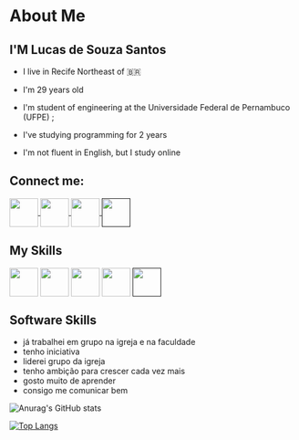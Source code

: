 # About Me

## I'M Lucas de Souza Santos

* I live in Recife  Northeast of :brazil:

* I'm 29 years old

* I'm student of engineering at the Universidade Federal de Pernambuco (UFPE) ;

* I've studying programming for 2 years

* I'm not fluent in English, but I study online

## Connect me:

<a href="https://www.facebook.com/LUCAS210SANTOS/" target="_blank">
<img width="50" height="50" align="center" src="https://cdn.jsdelivr.net/gh/devicons/devicon/icons/facebook/facebook-original.svg">
</a>

<a href="https://www.linkedin.com/in/lucas-santos-613464176/" target="_blanck">
<img width="50" height="50" align="center" src="https://cdn.jsdelivr.net/gh/devicons/devicon/icons/linkedin/linkedin-original.svg">
</a>

<a href="https://www.instagram.com/lucas.santos22/" target="_blank">
<img width="50" height="50" align="center" src="https://image.flaticon.com/icons/png/128/2111/2111463.png">
</a>

<a href="">
<img width="50" height="50" align="center" src="https://image.flaticon.com/icons/png/128/145/145812.png">
</a>

## My Skills

<a>
<img width="50" height="50" align="center" src="https://cdn.jsdelivr.net/gh/devicons/devicon/icons/java/java-original-wordmark.svg">
</a>

<a>
<img width="50" height="50" align="center" src="https://cdn.jsdelivr.net/gh/devicons/devicon/icons/javascript/javascript-original.svg">
</a>

<a>
<img width="50" height="50" align="center" src="https://cdn.jsdelivr.net/gh/devicons/devicon/icons/csharp/csharp-original.svg">
</a>

<a>
<img width="50" height="50" align="center" src="https://cdn.jsdelivr.net/gh/devicons/devicon/icons/python/python-original.svg">
</a>

<a href="">
<img width="50" height="50" align="center" src="https://cdn.jsdelivr.net/gh/devicons/devicon/icons/linux/linux-original.svg">
</a>


## Software Skills

* já trabalhei em grupo na igreja e na faculdade
* tenho iniciativa
* liderei grupo da igreja
* tenho ambição para crescer cada vez mais
* gosto muito de aprender
* consigo me comunicar bem

![Anurag's GitHub stats](https://github-readme-stats.vercel.app/api?username=Lucas20santos&show_icons=true&theme=radical)

[![Top Langs](https://github-readme-stats.vercel.app/api/top-langs/?username=Lucas20santos&layout=compact)](https://github.com/anuraghazra/github-readme-stats)
